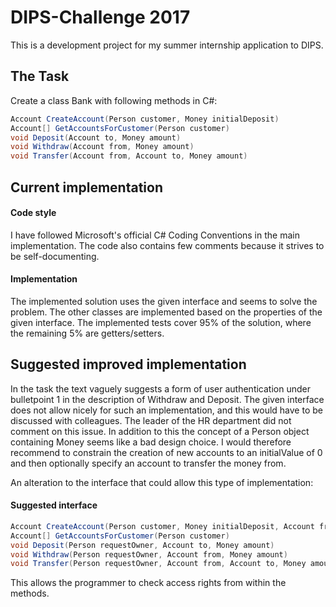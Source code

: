 # DIPS-Challenge 2017

This is a development project for my summer internship application to DIPS.

## The Task
Create a class Bank with following methods in C#:
```C#
Account CreateAccount(Person customer, Money initialDeposit)
Account[] GetAccountsForCustomer(Person customer)
void Deposit(Account to, Money amount)
void Withdraw(Account from, Money amount)
void Transfer(Account from, Account to, Money amount)
```

## Current implementation
#### Code style
I have followed Microsoft's official C# Coding Conventions in the main implementation.
The code also contains few comments because it strives to be self-documenting.

#### Implementation
The implemented solution uses the given interface and seems to solve the problem. 
The other classes are implemented based on the properties of the given interface.
The implemented tests cover 95% of the solution, where the remaining 5% are getters/setters. 

## Suggested improved implementation
In the task the text vaguely suggests a form of user authentication under bulletpoint 1 in the description of Withdraw and Deposit.
The given interface does not allow nicely for such an implementation, and this would have to be discussed with colleagues. 
The leader of the HR department did not comment on this issue. 
In addition to this the concept of a Person object containing Money seems like a bad design choice. 
I would therefore recommend to constrain the creation of new accounts to an initialValue of 0 and then optionally 
specify an account to transfer the money from.

An alteration to the interface that could allow this type of implementation:
#### Suggested interface
```C#
Account CreateAccount(Person customer, Money initialDeposit, Account from)
Account[] GetAccountsForCustomer(Person customer)
void Deposit(Person requestOwner, Account to, Money amount)
void Withdraw(Person requestOwner, Account from, Money amount)
void Transfer(Person requestOwner, Account from, Account to, Money amount)
```

This allows the programmer to check access rights from within the methods.


